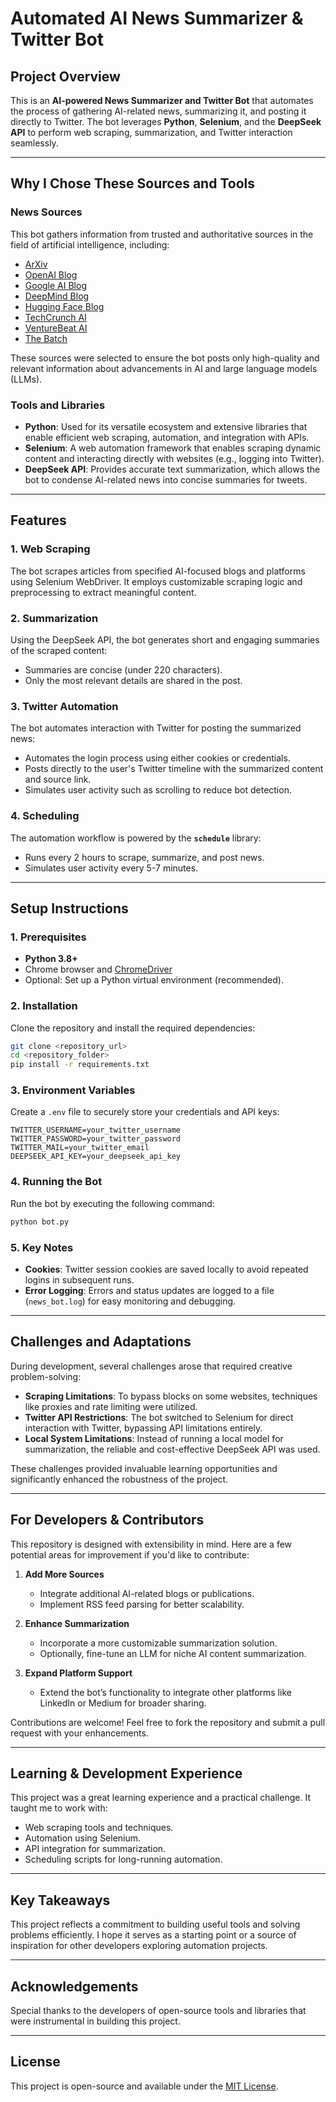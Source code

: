 # Automated AI News Summarizer & Twitter Bot

## Project Overview

This is an **AI-powered News Summarizer and Twitter Bot** that automates the process of gathering AI-related news, summarizing it, and posting it directly to Twitter. The bot leverages **Python**, **Selenium**, and the **DeepSeek API** to perform web scraping, summarization, and Twitter interaction seamlessly.

---

## Why I Chose These Sources and Tools

### News Sources
This bot gathers information from trusted and authoritative sources in the field of artificial intelligence, including:
- [ArXiv](https://arxiv.org/)
- [OpenAI Blog](https://openai.com/blog)
- [Google AI Blog](https://ai.googleblog.com/)
- [DeepMind Blog](https://deepmind.com/blog)
- [Hugging Face Blog](https://huggingface.co/blog)
- [TechCrunch AI](https://techcrunch.com/category/artificial-intelligence/)
- [VentureBeat AI](https://venturebeat.com/category/ai/)
- [The Batch](https://www.deeplearning.ai/the-batch/)

These sources were selected to ensure the bot posts only high-quality and relevant information about advancements in AI and large language models (LLMs).

### Tools and Libraries

- **Python**: Used for its versatile ecosystem and extensive libraries that enable efficient web scraping, automation, and integration with APIs.
- **Selenium**: A web automation framework that enables scraping dynamic content and interacting directly with websites (e.g., logging into Twitter).
- **DeepSeek API**: Provides accurate text summarization, which allows the bot to condense AI-related news into concise summaries for tweets.

---

## Features

### 1. Web Scraping
The bot scrapes articles from specified AI-focused blogs and platforms using Selenium WebDriver. It employs customizable scraping logic and preprocessing to extract meaningful content.

### 2. Summarization
Using the DeepSeek API, the bot generates short and engaging summaries of the scraped content:
- Summaries are concise (under 220 characters).
- Only the most relevant details are shared in the post.

### 3. Twitter Automation
The bot automates interaction with Twitter for posting the summarized news:
- Automates the login process using either cookies or credentials.
- Posts directly to the user's Twitter timeline with the summarized content and source link.
- Simulates user activity such as scrolling to reduce bot detection.

### 4. Scheduling
The automation workflow is powered by the **`schedule`** library:
- Runs every 2 hours to scrape, summarize, and post news.
- Simulates user activity every 5-7 minutes.

---

## Setup Instructions

### 1. Prerequisites
- **Python 3.8+**
- Chrome browser and [ChromeDriver](https://chromedriver.chromium.org/)
- Optional: Set up a Python virtual environment (recommended).

### 2. Installation

Clone the repository and install the required dependencies:

```bash
git clone <repository_url>
cd <repository_folder>
pip install -r requirements.txt
```

### 3. Environment Variables
Create a `.env` file to securely store your credentials and API keys:

```plaintext
TWITTER_USERNAME=your_twitter_username
TWITTER_PASSWORD=your_twitter_password
TWITTER_MAIL=your_twitter_email
DEEPSEEK_API_KEY=your_deepseek_api_key
```

### 4. Running the Bot

Run the bot by executing the following command:

```bash
python bot.py
```

### 5. Key Notes
- **Cookies**: Twitter session cookies are saved locally to avoid repeated logins in subsequent runs.
- **Error Logging**: Errors and status updates are logged to a file (`news_bot.log`) for easy monitoring and debugging.

---

## Challenges and Adaptations

During development, several challenges arose that required creative problem-solving:
- **Scraping Limitations**: To bypass blocks on some websites, techniques like proxies and rate limiting were utilized.
- **Twitter API Restrictions**: The bot switched to Selenium for direct interaction with Twitter, bypassing API limitations entirely.
- **Local System Limitations**: Instead of running a local model for summarization, the reliable and cost-effective DeepSeek API was used.

These challenges provided invaluable learning opportunities and significantly enhanced the robustness of the project.

---

## For Developers & Contributors

This repository is designed with extensibility in mind. Here are a few potential areas for improvement if you'd like to contribute:

1. **Add More Sources**
    - Integrate additional AI-related blogs or publications.
    - Implement RSS feed parsing for better scalability.

2. **Enhance Summarization**
    - Incorporate a more customizable summarization solution.
    - Optionally, fine-tune an LLM for niche AI content summarization.

3. **Expand Platform Support**
    - Extend the bot’s functionality to integrate other platforms like LinkedIn or Medium for broader sharing.

Contributions are welcome! Feel free to fork the repository and submit a pull request with your enhancements.

---

## Learning & Development Experience

This project was a great learning experience and a practical challenge. It taught me to work with:
- Web scraping tools and techniques.
- Automation using Selenium.
- API integration for summarization.
- Scheduling scripts for long-running automation.

---

## Key Takeaways

This project reflects a commitment to building useful tools and solving problems efficiently. I hope it serves as a starting point or a source of inspiration for other developers exploring automation projects.

---

## Acknowledgements

Special thanks to the developers of open-source tools and libraries that were instrumental in building this project.

---

## License

This project is open-source and available under the [MIT License](LICENSE).